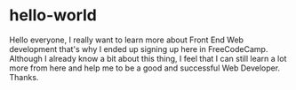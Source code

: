 # hello-world
Hello everyone, I really want to learn more about Front End Web development that's why I ended up signing up here in FreeCodeCamp. Although I already know a bit about this thing, I feel that I can still learn a lot more from here and help me to be a good and successful Web Developer. Thanks. 

